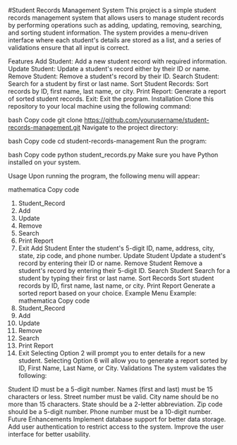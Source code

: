 #Student Records Management System
This project is a simple student records management system that allows users to manage student records by performing operations such as adding, updating, removing, searching, and sorting student information. The system provides a menu-driven interface where each student's details are stored as a list, and a series of validations ensure that all input is correct.

Features
Add Student: Add a new student record with required information.
Update Student: Update a student's record either by their ID or name.
Remove Student: Remove a student's record by their ID.
Search Student: Search for a student by first or last name.
Sort Student Records: Sort records by ID, first name, last name, or city.
Print Report: Generate a report of sorted student records.
Exit: Exit the program.
Installation
Clone this repository to your local machine using the following command:

bash
Copy code
git clone https://github.com/yourusername/student-records-management.git
Navigate to the project directory:

bash
Copy code
cd student-records-management
Run the program:

bash
Copy code
python student_records.py
Make sure you have Python installed on your system.

Usage
Upon running the program, the following menu will appear:

mathematica
Copy code
1. Student_Record
2. Add
3. Update
4. Remove
5. Search
6. Print Report
7. Exit
Add Student
Enter the student's 5-digit ID, name, address, city, state, zip code, and phone number.
Update Student
Update a student's record by entering their ID or name.
Remove Student
Remove a student's record by entering their 5-digit ID.
Search Student
Search for a student by typing their first or last name.
Sort Records
Sort student records by ID, first name, last name, or city.
Print Report
Generate a sorted report based on your choice.
Example
Menu Example:
mathematica
Copy code
1. Student_Record
2. Add
3. Update
4. Remove
5. Search
6. Print Report
7. Exit
Selecting Option 2 will prompt you to enter details for a new student.
Selecting Option 6 will allow you to generate a report sorted by ID, First Name, Last Name, or City.
Validations
The system validates the following:

Student ID must be a 5-digit number.
Names (first and last) must be 15 characters or less.
Street number must be valid.
City name should be no more than 15 characters.
State should be a 2-letter abbreviation.
Zip code should be a 5-digit number.
Phone number must be a 10-digit number.
Future Enhancements
Implement database support for better data storage.
Add user authentication to restrict access to the system.
Improve the user interface for better usability.
